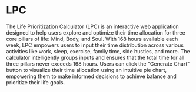 # LPC
The Life Prioritization Calculator (LPC) is an interactive web application designed to help users explore and optimize their time allocation for three core pillars of life: Mind, Body, and Soul.
 With 168 hours available each week, LPC empowers users to input their time distribution across various activities like work, sleep, exercise, family time, side hustles, and more. The calculator intelligently groups inputs and ensures that the total time for all three pillars never exceeds 168 hours. Users can click the "Generate Chart" button to visualize their time allocation using an intuitive pie chart, empowering them to make informed decisions to achieve balance and prioritize their life goals.
